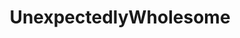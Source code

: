 ---
title: UnexpectedlyWholesome
crosslinks:
- aww
- attentionwhore
- ComedyCemetery
- unexpectedfactorial
---